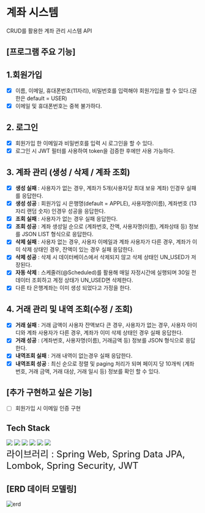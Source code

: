 # 계좌 시스템
CRUD를 활용한 계좌 관리 시스템 API
## [프로그램 주요 기능]
## 1.회원가입

- [x] 이름, 이메일, 휴대폰번호(11자리), 비밀번호를 입력해야 회원가입을 할 수 있다.(권한은 default = USER)
- [x] 이메일 및 휴대폰번호는 중복 불가하다.

## 2. 로그인

- [x] 회원가입 한 이메일과 비밀번호를 입력 시 로그인을 할 수 있다.
- [x] 로그인 시 JWT 필터를 사용하여 token을 검증한 후에만 사용 가능하다.

## 3. 계좌 관리 (생성 / 삭제 / 계좌 조회)
- [x] **생성 실패** : 사용자가 없는 경우, 계좌가 5개(사용자당 최대 보유 계좌) 인경우 실패를 응답한다.
- [x] **생성 성공** : 회원가입 시 은행명(default = APPLE), 사용자명(이름), 계좌번호 (13자리 랜덤 숫자)  인경우 성공을 응답한다.
- [x] **조회 실패** : 사용자가 없는 경우 실패 응답한다.
- [x] **조회 성공** : 계좌 생성일 순으로 (계좌번호, 잔액, 사용자명(이름), 계좌상태 등) 정보를 JSON LIST 형식으로 응답한다.
- [x] **삭제 실패** : 사용자 없는 경우, 사용자 이메일과 계좌 사용자가 다른 경우, 계좌가 이미 삭제 상태인 경우, 잔액이 있는 경우 실패 응답한다.
- [x] **삭제 성공** : 삭제 시 데이터베이스에서 삭제되지 않고 삭제 상태인 UN_USED가 저장된다.
- [x] **자동 삭제** : 스케줄러(@Scheduled)를 활용해 매일 자정시간에 실행되며 30일 전 데이터 조회하고 계정 상태가 UN_USED면 삭제한다.
- [x] 다른 타 은행계좌는 이미 생성 되었다고 가정을 한다.

## 4. 거래 관리 및 내역 조회(수정 / 조회)
- [x] **거래 실패** : 거래 금액이 사용자 잔액보다 큰 경우, 사용자가 없는 경우, 사용자 아이디와 계좌 사용자가 다른 경우, 계좌가 이미 삭제 상태인 경우 실패 응답한다.
- [x] **거래 성공** : (계좌번호, 사용자명(이름), 거래금액 등) 정보를 JSON 형식으로 응답한다. 
- [x] **내역조회 실패** : 거래 내역이 없는경우 실패 응답한다.
- [x] **내역조회 성공** : 최신 순으로 정렬 및 paging 처리가 되며 페이지 당 10개씩 (계좌번호, 거래 금액, 거래 대상, 거래 일시 등) 정보를 확인 할 수 있다.

## [추가 구현하고 싶은 기능]
- [ ] 회원가입 시 이메일 인증 구현

## Tech Stack
<div>
<img src="https://img.shields.io/badge/java-007396?style=for-the-badge&logo=java&logoColor=white">
<img src="https://img.shields.io/badge/mariaDB-003545?style=for-the-badge&logo=mariaDB&logoColor=white">
<img src="https://img.shields.io/badge/springboot-6DB33F?style=for-the-badge&logo=springboot&logoColor=white">
<img src="https://img.shields.io/badge/gradle-02303A?style=for-the-badge&logo=gradle&logoColor=white">
<img src="https://img.shields.io/badge/git-F05032?style=for-the-badge&logo=git&logoColor=white">
<img src="https://img.shields.io/badge/github-181717?style=for-the-badge&logo=github&logoColor=white">
</div>

<div>
  <span style="font-size:24px;">라이브러리 : </span>
  <span style="font-size:24px;">Spring Web, Spring Data JPA, Lombok, Spring Security, JWT</span>
</div>

## [ERD 데이터 모델링]
![erd](https://github.com/youngsik823/Fintech/assets/109953656/6ad713b3-e4da-44cd-8ab8-86dfc41cba3d)


